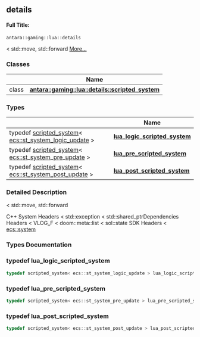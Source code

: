 

## details

#### Full Title:
```
antara::gaming::lua::details
```




< std::move, std::forward  [More...](#detailed-description)






### Classes

|                | Name           |
| -------------- | -------------- |
| class | **[antara::gaming::lua::details::scripted_system](Classes/classantara_1_1gaming_1_1lua_1_1details_1_1scripted__system.md)**  |

### Types

|                | Name           |
| -------------- | -------------- |
| typedef [scripted_system](Classes/classantara_1_1gaming_1_1lua_1_1details_1_1scripted__system.md)< [ecs::st_system_logic_update](Namespaces/namespaceantara_1_1gaming_1_1ecs.md#typedef-st_system_logic_update) > | **[lua_logic_scripted_system](Namespaces/namespaceantara_1_1gaming_1_1lua_1_1details.md#typedef-lua_logic_scripted_system)**  |
| typedef [scripted_system](Classes/classantara_1_1gaming_1_1lua_1_1details_1_1scripted__system.md)< [ecs::st_system_pre_update](Namespaces/namespaceantara_1_1gaming_1_1ecs.md#typedef-st_system_pre_update) > | **[lua_pre_scripted_system](Namespaces/namespaceantara_1_1gaming_1_1lua_1_1details.md#typedef-lua_pre_scripted_system)**  |
| typedef [scripted_system](Classes/classantara_1_1gaming_1_1lua_1_1details_1_1scripted__system.md)< [ecs::st_system_post_update](Namespaces/namespaceantara_1_1gaming_1_1ecs.md#typedef-st_system_post_update) > | **[lua_post_scripted_system](Namespaces/namespaceantara_1_1gaming_1_1lua_1_1details.md#typedef-lua_post_scripted_system)**  |






### Detailed Description

< std::move, std::forward 

























C++ System Headers < std::exception < std::shared_ptrDependencies Headers < VLOG_F < doom::meta::list < sol::state SDK Headers < [ecs::system](Classes/classantara_1_1gaming_1_1ecs_1_1system.md)



### Types Documentation

### typedef lua_logic_scripted_system

```cpp
typedef scripted_system< ecs::st_system_logic_update > lua_logic_scripted_system;
```




























### typedef lua_pre_scripted_system

```cpp
typedef scripted_system< ecs::st_system_pre_update > lua_pre_scripted_system;
```




























### typedef lua_post_scripted_system

```cpp
typedef scripted_system< ecs::st_system_post_update > lua_post_scripted_system;
```




































